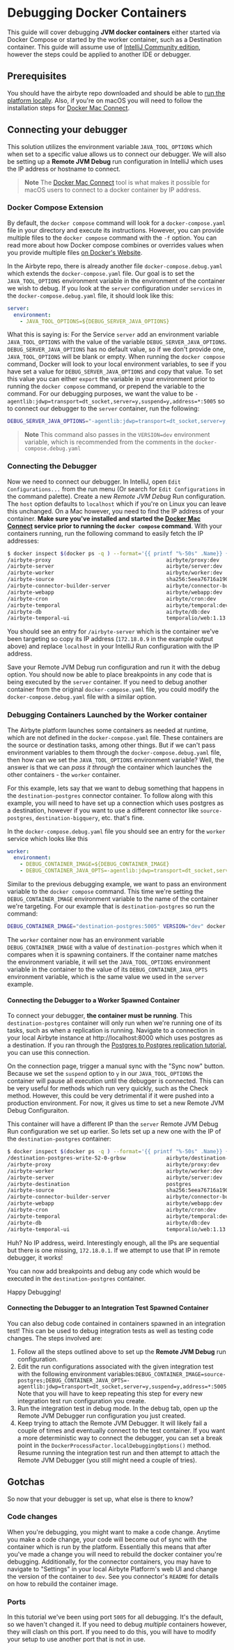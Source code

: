 # Debugging Docker Containers

This guide will cover debugging **JVM docker containers** either started via Docker Compose or
started by the worker container, such as a Destination container. This guide will assume use of
[IntelliJ Community edition](https://www.jetbrains.com/idea/), however the steps could be applied to
another IDE or debugger.

## Prerequisites

You should have the airbyte repo downloaded and should be able to
[run the platform locally](https://docs.airbyte.com/deploying-airbyte/local-deployment). Also, if
you're on macOS you will need to follow the installation steps for
[Docker Mac Connect](https://github.com/chipmk/docker-mac-net-connect).

## Connecting your debugger

This solution utilizes the environment variable `JAVA_TOOL_OPTIONS` which when set to a specific
value allows us to connect our debugger. We will also be setting up a **Remote JVM Debug** run
configuration in IntelliJ which uses the IP address or hostname to connect.

> **Note** The [Docker Mac Connect](https://github.com/chipmk/docker-mac-net-connect) tool is what
> makes it possible for macOS users to connect to a docker container by IP address.

### Docker Compose Extension

By default, the `docker compose` command will look for a `docker-compose.yaml` file in your
directory and execute its instructions. However, you can provide multiple files to the
`docker compose` command with the `-f` option. You can read more about how Docker compose combines
or overrides values when you provide multiple files
[on Docker's Website](https://docs.docker.com/compose/extends/).

In the Airbyte repo, there is already another file `docker-compose.debug.yaml` which extends the
`docker-compose.yaml` file. Our goal is to set the  
`JAVA_TOOL_OPTIONS` environment variable in the environment of the container we wish to debug. If
you look at the `server` configuration under `services` in the `docker-compose.debug.yaml` file, it
should look like this:

```yaml
server:
  environment:
    - JAVA_TOOL_OPTIONS=${DEBUG_SERVER_JAVA_OPTIONS}
```

What this is saying is: For the Service `server` add an environment variable `JAVA_TOOL_OPTIONS`
with the value of the variable `DEBUG_SERVER_JAVA_OPTIONS`. `DEBUG_SERVER_JAVA_OPTIONS` has no
default value, so if we don't provide one, `JAVA_TOOL_OPTIONS` will be blank or empty. When running
the `docker compose` command, Docker will look to your local environment variables, to see if you
have set a value for `DEBUG_SERVER_JAVA_OPTIONS` and copy that value. To set this value you can
either `export` the variable in your environment prior to running the `docker compose` command, or
prepend the variable to the command. For our debugging purposes, we want the value to be
`-agentlib:jdwp=transport=dt_socket,server=y,suspend=y,address=*:5005` so to connect our debugger to
the `server` container, run the following:

```bash
DEBUG_SERVER_JAVA_OPTIONS="-agentlib:jdwp=transport=dt_socket,server=y,suspend=y,address=*:5005" VERSION="dev" docker compose -f docker-compose.yaml -f docker-compose.debug.yaml up
```

> **Note** This command also passes in the `VERSION=dev` environment variable, which is recommended
> from the comments in the `docker-compose.debug.yaml`

### Connecting the Debugger

Now we need to connect our debugger. In IntelliJ, open `Edit Configurations...` from the run menu
(Or search for `Edit Configurations` in the command palette). Create a new _Remote JVM Debug_ Run
configuration. The `host` option defaults to `localhost` which if you're on Linux you can leave this
unchanged. On a Mac however, you need to find the IP address of your container. **Make sure you've
installed and started the [Docker Mac Connect](https://github.com/chipmk/docker-mac-net-connect)
service prior to running the `docker compose` command**. With your containers running, run the
following command to easily fetch the IP addresses:

```bash
$ docker inspect $(docker ps -q ) --format='{{ printf "%-50s" .Name}} {{printf "%-50s" .Config.Image}} {{range .NetworkSettings.Networks}}{{.IPAddress}}{{end}}'
/airbyte-proxy                                     airbyte/proxy:dev                                  172.18.0.10172.19.0.4
/airbyte-server                                    airbyte/server:dev                                 172.18.0.9
/airbyte-worker                                    airbyte/worker:dev                                 172.18.0.8
/airbyte-source                                    sha256:5eea76716a190d10fd866f5ac6498c8306382f55c6d910231d37a749ad305960 172.17.0.2
/airbyte-connector-builder-server                  airbyte/connector-builder-server:dev               172.18.0.6
/airbyte-webapp                                    airbyte/webapp:dev                                 172.18.0.7
/airbyte-cron                                      airbyte/cron:dev                                   172.18.0.5
/airbyte-temporal                                  airbyte/temporal:dev                               172.18.0.2
/airbyte-db                                        airbyte/db:dev                                     172.18.0.4172.19.0.3
/airbyte-temporal-ui                               temporalio/web:1.13.0                              172.18.0.3172.19.0.2
```

You should see an entry for `/airbyte-server` which is the container we've been targeting so copy
its IP address (`172.18.0.9` in the example output above) and replace `localhost` in your IntelliJ
Run configuration with the IP address.

Save your Remote JVM Debug run configuration and run it with the debug option. You should now be
able to place breakpoints in any code that is being executed by the `server` container. If you need
to debug another container from the original `docker-compose.yaml` file, you could modify the
`docker-compose.debug.yaml` file with a similar option.

### Debugging Containers Launched by the Worker container

The Airbyte platform launches some containers as needed at runtime, which are not defined in the
`docker-compose.yaml` file. These containers are the source or destination tasks, among other
things. But if we can't pass environment variables to them through the `docker-compose.debug.yaml`
file, then how can we set the `JAVA_TOOL_OPTIONS` environment variable? Well, the answer is that we
can _pass it through_ the container which launches the other containers - the `worker` container.

For this example, lets say that we want to debug something that happens in the
`destination-postgres` connector container. To follow along with this example, you will need to have
set up a connection which uses postgres as a destination, however if you want to use a different
connector like `source-postgres`, `destination-bigquery`, etc. that's fine.

In the `docker-compose.debug.yaml` file you should see an entry for the `worker` service which looks
like this

```yaml
worker:
  environment:
    - DEBUG_CONTAINER_IMAGE=${DEBUG_CONTAINER_IMAGE}
    - DEBUG_CONTAINER_JAVA_OPTS=-agentlib:jdwp=transport=dt_socket,server=y,suspend=y,address=*:5005
```

Similar to the previous debugging example, we want to pass an environment variable to the
`docker compose` command. This time we're setting the `DEBUG_CONTAINER_IMAGE` environment variable
to the name of the container we're targeting. For our example that is `destination-postgres` so run
the command:

```bash
DEBUG_CONTAINER_IMAGE="destination-postgres:5005" VERSION="dev" docker compose -f docker-compose.yaml -f docker-compose.debug.yaml up
```

The `worker` container now has an environment variable `DEBUG_CONTAINER_IMAGE` with a value of
`destination-postgres` which when it compares when it is spawning containers. If the container name
matches the environment variable, it will set the `JAVA_TOOL_OPTIONS` environment variable in the
container to the value of its `DEBUG_CONTAINER_JAVA_OPTS` environment variable, which is the same
value we used in the `server` example.

#### Connecting the Debugger to a Worker Spawned Container

To connect your debugger, **the container must be running**. This `destination-postgres` container
will only run when we're running one of its tasks, such as when a replication is running. Navigate
to a connection in your local Airbyte instance at http://localhost:8000 which uses postgres as a
destination. If you ran through the
[Postgres to Postgres replication tutorial](https://airbyte.com/tutorials/postgres-replication), you
can use this connection.

On the connection page, trigger a manual sync with the "Sync now" button. Because we set the
`suspend` option to `y` in our `JAVA_TOOL_OPTIONS` the container will pause all execution until the
debugger is connected. This can be very useful for methods which run very quickly, such as the Check
method. However, this could be very detrimental if it were pushed into a production environment. For
now, it gives us time to set a new Remote JVM Debug Configuraiton.

This container will have a different IP than the `server` Remote JVM Debug Run configuration we set
up earlier. So lets set up a new one with the IP of the `destination-postgres` container:

```bash
$ docker inspect $(docker ps -q ) --format='{{ printf "%-50s" .Name}} {{printf "%-50s" .Config.Image}} {{range .NetworkSettings.Networks}}{{.IPAddress}}{{end}}'
/destination-postgres-write-52-0-grbsw             airbyte/destination-postgres:0.3.26
/airbyte-proxy                                     airbyte/proxy:dev                                  172.18.0.10172.19.0.4
/airbyte-worker                                    airbyte/worker:dev                                 172.18.0.8
/airbyte-server                                    airbyte/server:dev                                 172.18.0.9
/airbyte-destination                               postgres                                           172.17.0.3
/airbyte-source                                    sha256:5eea76716a190d10fd866f5ac6498c8306382f55c6d910231d37a749ad305960 172.17.0.2
/airbyte-connector-builder-server                  airbyte/connector-builder-server:dev               172.18.0.6
/airbyte-webapp                                    airbyte/webapp:dev                                 172.18.0.7
/airbyte-cron                                      airbyte/cron:dev                                   172.18.0.5
/airbyte-temporal                                  airbyte/temporal:dev                               172.18.0.3
/airbyte-db                                        airbyte/db:dev                                     172.18.0.2172.19.0.3
/airbyte-temporal-ui                               temporalio/web:1.13.0                              172.18.0.4172.19.0.2
```

Huh? No IP address, weird. Interestingly enough, all the IPs are sequential but there is one
missing, `172.18.0.1`. If we attempt to use that IP in remote debugger, it works!

You can now add breakpoints and debug any code which would be executed in the `destination-postgres`
container.

Happy Debugging!

#### Connecting the Debugger to an Integration Test Spawned Container

You can also debug code contained in containers spawned in an integration test! This can be used to
debug integration tests as well as testing code changes. The steps involved are:

1. Follow all the steps outlined above to set up the **Remote JVM Debug** run configuration.
2. Edit the run configurations associated with the given integration test with the following
   environment
   variables:`DEBUG_CONTAINER_IMAGE=source-postgres;DEBUG_CONTAINER_JAVA_OPTS=-agentlib:jdwp=transport=dt_socket,server=y,suspend=y,address=*:5005`
   Note that you will have to keep repeating this step for every new integration test run
   configuration you create.
3. Run the integration test in debug mode. In the debug tab, open up the Remote JVM Debugger run
   configuration you just created.
4. Keep trying to attach the Remote JVM Debugger. It will likely fail a couple of times and
   eventually connect to the test container. If you want a more deterministic way to connect the
   debugger, you can set a break point in the `DockerProcessFactor.localDebuggingOptions()` method.
   Resume running the integration test run and then attempt to attach the Remote JVM Debugger (you
   still might need a couple of tries).

## Gotchas

So now that your debugger is set up, what else is there to know?

### Code changes

When you're debugging, you might want to make a code change. Anytime you make a code change, your
code will become out of sync with the container which is run by the platform. Essentially this means
that after you've made a change you will need to rebuild the docker container you're debugging.
Additionally, for the connector containers, you may have to navigate to "Settings" in your local
Airbyte Platform's web UI and change the version of the container to `dev`. See you connector's
`README` for details on how to rebuild the container image.

### Ports

In this tutorial we've been using port `5005` for all debugging. It's the default, so we haven't
changed it. If you need to debug _multiple_ containers however, they will clash on this port. If you
need to do this, you will have to modify your setup to use another port that is not in use.
